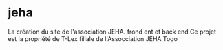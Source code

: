 # jeha
La création du site de l'association JEHA. frond ent et back end
Ce projet est la propriété de T-Lex filiale de l'Assocciation JEHA Togo
